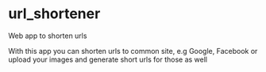 # url_shortener
Web app to shorten urls

With this app you can shorten urls to common site, e.g Google, Facebook or upload your images and generate short urls for those as well
